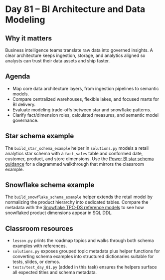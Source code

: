 # Day 81 – BI Architecture and Data Modeling

## Why it matters

Business intelligence teams translate raw data into governed insights. A clear architecture
keeps ingestion, storage, and analytics aligned so analysts can trust their data assets and
ship faster.

## Agenda

- Map core data architecture layers, from ingestion pipelines to semantic models.
- Compare centralized warehouses, flexible lakes, and focused marts for BI delivery.
- Evaluate modeling trade-offs between star and snowflake patterns.
- Clarify fact/dimension roles, calculated measures, and semantic model governance.

## Star schema example

The `build_star_schema_example` helper in `solutions.py` models a retail analytics star schema
with a `fact_sales` table and conformed date, customer, product, and store dimensions. Use the
[Power BI star schema guidance](https://learn.microsoft.com/power-bi/guidance/star-schema)
for a diagrammed walkthrough that mirrors the classroom example.

## Snowflake schema example

The `build_snowflake_schema_example` helper extends the retail model by normalizing the
product hierarchy into dedicated tables. Compare the metadata with the
[Snowflake TPC-DS reference models](https://docs.snowflake.com/en/user-guide/sample-data-tpcds)
to see how snowflaked product dimensions appear in SQL DDL.

## Classroom resources

- `lesson.py` prints the roadmap topics and walks through both schema examples with references.
- `solutions.py` exposes grouped topic metadata plus helper functions for converting schema
  examples into structured dictionaries suitable for tests, slides, or demos.
- `tests/test_day_81.py` (added in this task) ensures the helpers surface all expected titles and
  schema metadata.
